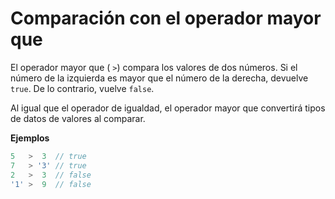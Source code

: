 
# Comparación con el operador mayor que

El operador mayor que ( `>`) compara los valores de dos números. Si el número de la izquierda es mayor que el número de la derecha, devuelve `true`. De lo contrario, vuelve `false`.

Al igual que el operador de igualdad, el operador mayor que convertirá tipos de datos de valores al comparar.

**Ejemplos**

```js
5   >  3  // true
7   > '3' // true
2   >  3  // false
'1' >  9  // false

```
